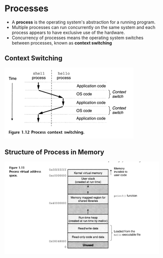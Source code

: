 # Processes

* A **process** is the operating system's abstraction for a running program.
* Multiple processes can run concurrently on the same system and each process appears to have exclusive use of the hardware.
* Concurrency of processes means the operating system switches between processes, known as **context switching**

## Context Switching

![](/assets/processes-1.png)

## Structure of Process in Memory

![](/assets/processes-2.png)



